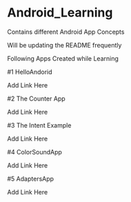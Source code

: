 # Android_Learning

Contains different Android App Concepts

Will be updating the README frequently

Following Apps Created while Learning

#1 HelloAndorid

Add Link Here 

#2 The Counter App

Add Link Here

#3 The Intent Example

Add Link Here

#4 ColorSoundApp

Add Link Here

#5 AdaptersApp

Add Link Here 